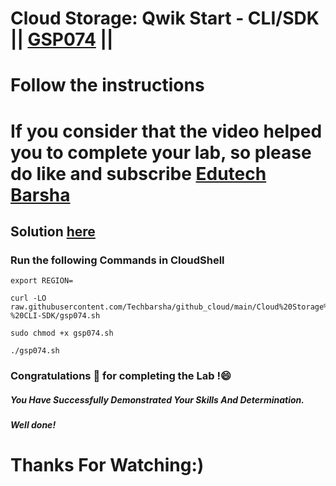 # Cloud Storage: Qwik Start - CLI/SDK || [GSP074](https://www.cloudskillsboost.google/focuses/569?parent=catalog) ||
# Follow the instructions

# If you consider that the video helped you to complete your lab, so please do like and subscribe [Edutech Barsha](https://www.youtube.com/@edutechbarsha)
## Solution [here](https://youtu.be/2MtpsN8tRvo)

### Run the following Commands in CloudShell
```
export REGION=
```
```
curl -LO raw.githubusercontent.com/Techbarsha/github_cloud/main/Cloud%20Storage%3A%20Qwik%20Start%20-%20CLI-SDK/gsp074.sh

sudo chmod +x gsp074.sh

./gsp074.sh
```

### Congratulations 🎉 for completing the Lab !😄

##### *You Have Successfully Demonstrated Your Skills And Determination.*

#### *Well done!*

# Thanks For Watching:)

